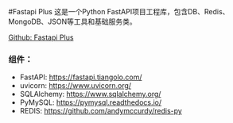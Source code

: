 #Fastapi Plus
这是一个Python FastAPI项目工程库，包含DB、Redis、MongoDB、JSON等工具和基础服务类。

[Github: Fastapi Plus](https://github.com/zhenqiang-sun/fastapi_plus/)

### 组件：
- FastAPI: https://fastapi.tiangolo.com/
- uvicorn: https://www.uvicorn.org/
- SQLAlchemy: https://www.sqlalchemy.org/
- PyMySQL: https://pymysql.readthedocs.io/
- REDIS: https://github.com/andymccurdy/redis-py
